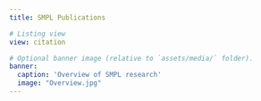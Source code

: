 ```yaml
---
title: SMPL Publications

# Listing view
view: citation

# Optional banner image (relative to `assets/media/` folder).
banner:
  caption: 'Overview of SMPL research'
  image: "Overview.jpg"
---
```


